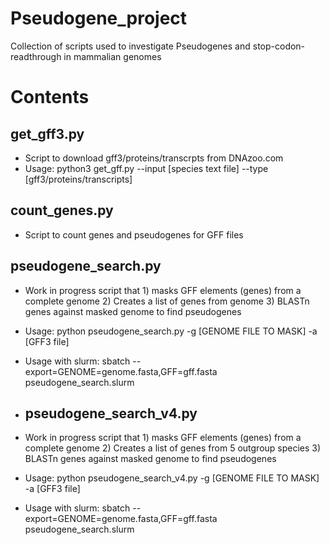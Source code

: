 # Pseudogene_project
Collection of scripts used to investigate Pseudogenes and stop-codon-readthrough in mammalian genomes

# Contents 
## get_gff3.py
- Script to download gff3/proteins/transcrpts from DNAzoo.com
- Usage: python3 get_gff.py --input [species text file] --type [gff3/proteins/transcripts]

## count_genes.py
- Script to count genes and pseudogenes for GFF files

## pseudogene_search.py
- Work in progress script that 1) masks GFF elements (genes) from a complete genome 2) Creates a list of genes from genome 3) BLASTn genes against masked genome to find pseudogenes  
- Usage: python pseudogene_search.py -g [GENOME FILE TO MASK] -a [GFF3 file]
- Usage with slurm: sbatch --export=GENOME=genome.fasta,GFF=gff.fasta pseudogene_search.slurm

- ## pseudogene_search_v4.py
- Work in progress script that 1) masks GFF elements (genes) from a complete genome 2) Creates a list of genes from 5 outgroup species 3) BLASTn genes against masked genome to find pseudogenes  
- Usage: python pseudogene_search_v4.py -g [GENOME FILE TO MASK] -a [GFF3 file]
- Usage with slurm: sbatch --export=GENOME=genome.fasta,GFF=gff.fasta pseudogene_search.slurm

